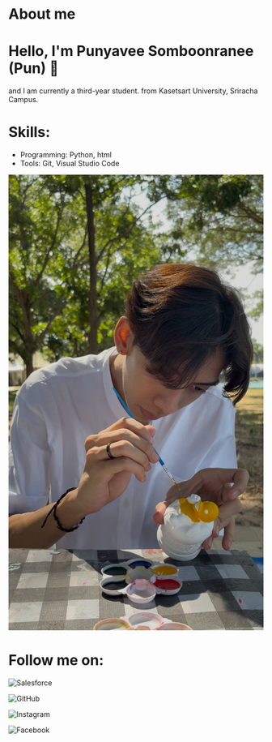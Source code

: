 # About me
# Hello, I'm Punyavee Somboonranee (Pun) 👋
and I am currently a third-year student. from Kasetsart University, Sriracha Campus.
# Skills:
- Programming: Python, html
- Tools: Git, Visual Studio Code

![mypic](punyah.jpg)

# Follow me on:
   ![Salesforce](https://img.shields.io/badge/-Salesforce-blue?style=flat-square&logo=Salesforce&logoColor=white&link=https://www.salesforce.com/trailblazer/profile)
   
   ![GitHub](https://img.shields.io/badge/-GitHub-black?style=flat-square&logo=GitHub&logoColor=white&link=https://github.com/Punyavee0)
   
   ![Instagram](https://img.shields.io/badge/-Instagram-E4405F?style=flat-square&logo=Instagram&logoColor=white&link=https://www.instagram.com/pnnnnnnnnnnnnnnnnnnn_)

   ![Facebook](https://img.shields.io/badge/-Facebook-1877F2?style=flat-square&logo=Facebook&logoColor=white&link=https://www.facebook.com/profile.php?id=100008419989845)

